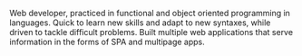 Web developer, practiced in functional and object oriented programming in languages. Quick to learn new skills and adapt to new syntaxes, while driven to tackle difficult problems. Built multiple web applications that serve information in the forms of SPA and multipage apps. 
